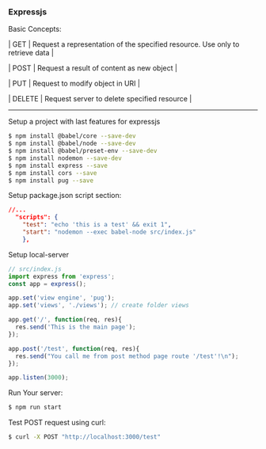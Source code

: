 <h3> Expressjs </h3>

Basic Concepts: 

| GET | Request a representation of the specified resource. Use only to retrieve data |

| POST | Request a result of content as new object | 

| PUT | Request to modify object in URI | 

| DELETE | Request server to delete specified resource | 

---


Setup a project with last features for expressjs 

```sh
$ npm install @babel/core --save-dev
$ npm install @babel/node --save-dev
$ npm install @babel/preset-env --save-dev
$ npm install nodemon --save-dev
$ npm install express --save 
$ npm install cors --save
$ npm install pug --save 
```
Setup package.json script section: 

```json
//...
  "scripts": {
    "test": "echo 'this is a test' && exit 1",
    "start": "nodemon --exec babel-node src/index.js"
    },
```
Setup local-server 

```javascript
// src/index.js
import express from 'express'; 
const app = express(); 

app.set('view engine', 'pug');
app.set('views', './views'); // create folder views 

app.get('/', function(req, res){
  res.send('This is the main page');
});

app.post('/test', function(req, res){
  res.send("You call me from post method page route '/test'!\n"); 
}); 

app.listen(3000); 
```

Run Your server:  

```sh
$ npm run start 
```

Test POST request using curl: 

```sh
$ curl -X POST "http://localhost:3000/test"
```


